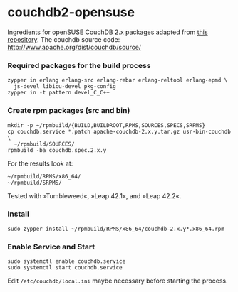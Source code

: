 # couchdb2-opensuse
Ingredients for openSUSE CouchDB 2.x packages adapted from 
[this repository](https://github.com/adrienverge/copr-couchdb). 
The couchdb source code: http://www.apache.org/dist/couchdb/source/

### Required packages for the build process

```
zypper in erlang erlang-src erlang-rebar erlang-reltool erlang-epmd \
  js-devel libicu-devel pkg-config
zypper in -t pattern devel_C_C++ 
```

### Create rpm packages (src and bin)

```
mkdir -p ~/rpmbuild/{BUILD,BUILDROOT,RPMS,SOURCES,SPECS,SRPMS}
cp couchdb.service *.patch apache-couchdb-2.x.y.tar.gz usr-bin-couchdb \
  ~/rpmbuild/SOURCES/
rpmbuild -ba couchdb.spec.2.x.y 
```

For the results look at:

```
~/rpmbuild/RPMS/x86_64/
~/rpmbuild/SRPMS/
```

Tested with »Tumbleweed«, »Leap 42.1«, and »Leap 42.2«.
   
### Install 
```
sudo zypper install ~/rpmbuild/RPMS/x86_64/couchdb-2.x.y*.x86_64.rpm
```

### Enable Service and Start
```
sudo systemctl enable couchdb.service
sudo systemctl start couchdb.service
```

Edit `/etc/couchdb/local.ini` maybe necessary before starting the process.
 
